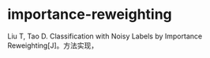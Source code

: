 # importance-reweighting
Liu T, Tao D. Classification with Noisy Labels by Importance Reweighting[J]。方法实现，

